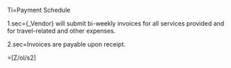 Ti=Payment Schedule

1.sec={_Vendor} will submit bi-weekly invoices for all services provided and for travel-related and other expenses.

2.sec=Invoices are payable upon receipt.

=[Z/ol/s2]
